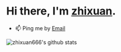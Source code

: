 # Hi there, I'm [zhixuan](https://zhixuan2333.github.io/).


- 📫 Ping me by [Email](mailto:59254886+zhixuan2333@users.noreply.github.com)


![zhixuan666's github stats](https://github-readme-stats.vercel.app/api?username=zhixuan2333&theme=vue&show_icons=true)
